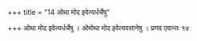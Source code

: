 +++
title = "14 ओथा मोद इवेत्यर्धर्चेषु"

+++
ओथा मोद इवेत्यर्धर्चेषु । ओमोथा मोद इवेत्यवसानेषु । प्रणव एवान्तः १४
